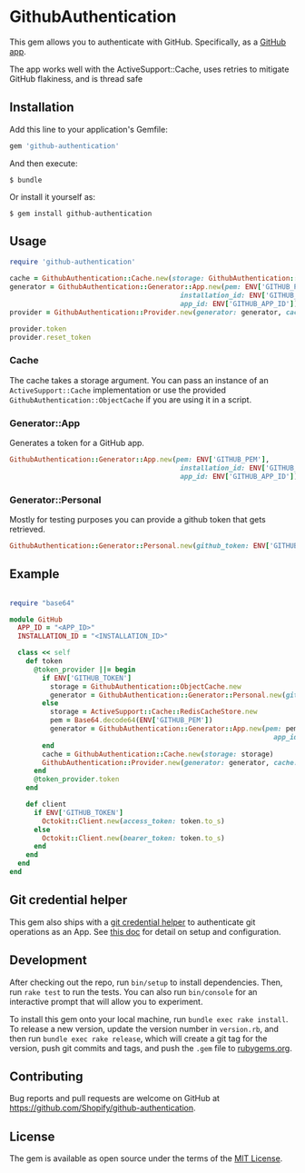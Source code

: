 # GithubAuthentication

This gem allows you to authenticate with GitHub. Specifically, as a [GitHub app](https://developer.github.com/apps/building-github-apps/creating-a-github-app/).

The app works well with the ActiveSupport::Cache, uses retries to mitigate GitHub flakiness, and is thread safe

## Installation

Add this line to your application's Gemfile:

```ruby
gem 'github-authentication'
```

And then execute:

    $ bundle

Or install it yourself as:

    $ gem install github-authentication

## Usage

```ruby
require 'github-authentication'

cache = GithubAuthentication::Cache.new(storage: GithubAuthentication::ObjectCache.new)
generator = GithubAuthentication::Generator::App.new(pem: ENV['GITHUB_PEM'],
                                          installation_id: ENV['GITHUB_INSTALLATION_ID'],
                                          app_id: ENV['GITHUB_APP_ID'])
provider = GithubAuthentication::Provider.new(generator: generator, cache: cache)

provider.token
provider.reset_token
```

### Cache

The cache takes a storage argument. You can pass an instance of an `ActiveSupport::Cache` implementation or use the provided 
`GithubAuthentication::ObjectCache` if you are using it in a script.

### Generator::App

Generates a token for a GitHub app.

```ruby
GithubAuthentication::Generator::App.new(pem: ENV['GITHUB_PEM'],
                                          installation_id: ENV['GITHUB_INSTALLATION_ID'],
                                          app_id: ENV['GITHUB_APP_ID'])
```

### Generator::Personal

Mostly for testing purposes you can provide a github token that gets retrieved.
```ruby
GithubAuthentication::Generator::Personal.new(github_token: ENV['GITHUB_TOKEN'])
```

## Example

```ruby

require "base64"

module GitHub
  APP_ID = "<APP_ID>"
  INSTALLATION_ID = "<INSTALLATION_ID>"

  class << self
    def token
      @token_provider ||= begin
        if ENV['GITHUB_TOKEN']
          storage = GithubAuthentication::ObjectCache.new
          generator = GithubAuthentication::Generator::Personal.new(github_token: ENV['GITHUB_TOKEN'])
        else
          storage = ActiveSupport::Cache::RedisCacheStore.new
          pem = Base64.decode64(ENV['GITHUB_PEM'])
          generator = GithubAuthentication::Generator::App.new(pem: pem, installation_id: INSTALLATION_ID,
                                                                 app_id: APP_ID)
        end
        cache = GithubAuthentication::Cache.new(storage: storage)
        GithubAuthentication::Provider.new(generator: generator, cache: cache)
      end
      @token_provider.token
    end

    def client
      if ENV['GITHUB_TOKEN']
        Octokit::Client.new(access_token: token.to_s)
      else
        Octokit::Client.new(bearer_token: token.to_s)
      end
    end
  end
end
```

## Git credential helper

This gem also ships with a [git credential helper][0] to authenticate git
operations as an App. See [this doc](docs/github_credential_helper.md) for
detail on setup and configuration.

## Development

After checking out the repo, run `bin/setup` to install dependencies. Then, run `rake test` to run the tests. You can also run `bin/console` for an interactive prompt that will allow you to experiment.

To install this gem onto your local machine, run `bundle exec rake install`. To release a new version, update the version number in `version.rb`, and then run `bundle exec rake release`, which will create a git tag for the version, push git commits and tags, and push the `.gem` file to [rubygems.org](https://rubygems.org).

## Contributing

Bug reports and pull requests are welcome on GitHub at https://github.com/Shopify/github-authentication.

## License

The gem is available as open source under the terms of the [MIT License](https://opensource.org/licenses/MIT).

[0]: https://git-scm.com/docs/gitcredentials

